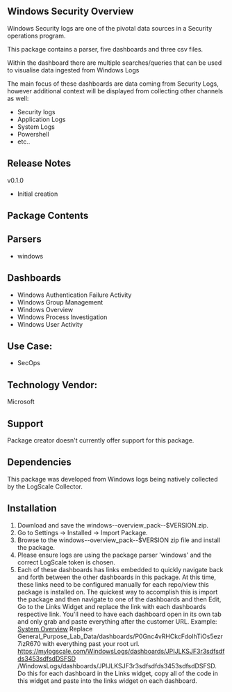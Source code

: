 ## Windows Security Overview
Windows Security logs are one of the pivotal data sources in a Security operations program.

This package contains a parser, five dashboards and three csv files.

Within the dashboard there are multiple searches/queries that can be used to visualise data ingested from Windows Logs

The main focus of these dashboards are data coming from Security Logs, however additional context will be displayed from collecting other channels as well:
- Security logs
- Application Logs
- System Logs
- Powershell
- etc..


## Release Notes

v0.1.0 
- Initial creation


## Package Contents
## Parsers
- windows

## Dashboards
- Windows Authentication Failure Activity
- Windows Group Management
- Windows Overview
- Windows Process Investigation
- Windows User Activity

## Use Case:
- SecOps

## Technology Vendor:
Microsoft

## Support
Package creator doesn't currently offer support for this package.

## Dependencies
This package was developed from Windows logs being natively collected by the LogScale Collector.

## Installation
1. Download and save the windows--overview_pack--$VERSION.zip.
2. Go to Settings → Installed → Import Package.
3. Browse to the windows--overview_pack--$VERSION zip file and install the package.
4. Please ensure logs are using the package parser 'windows' and the correct LogScale token is chosen.
5. Each of these dashboards has links embedded to quickly navigate back and forth between the other dashboards in this package. At this time, these links need to be configured manually for each repo/view this package is installed on. The quickest way to accomplish this is import the package and then navigate to one of the dashboards and then Edit, Go to the Links Widget and replace the link with each dashboards respective link. You'll need to have each dashboard open in its own tab and only grab and paste everything after the customer URL.  Example:  [System Overview](/General_Purpose_Lab_Data/dashboards/P0Gnc4vRHCkcFdoIhTiOs5ezr7izR670) Replace General_Purpose_Lab_Data/dashboards/P0Gnc4vRHCkcFdoIhTiOs5ezr7izR670 with everything past your root url. https://mylogscale.com/WindowsLogs/dashboards/JPIJLKSJF3r3sdfsdfds3453sdfsdDSFSD   /WindowsLogs/dashboards/JPIJLKSJF3r3sdfsdfds3453sdfsdDSFSD. Do this for each dashboard in the Links widget, copy all of the code in this widget and paste into the links widget on each dashboard. 


     